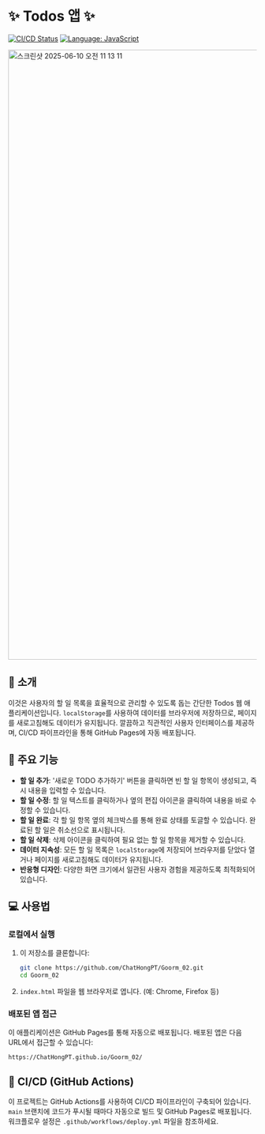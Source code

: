 # ✨ Todos 앱 ✨

[![CI/CD Status](https://github.com/ChatHongPT/Goorm_02/actions/workflows/deploy.yml/badge.svg)](https://github.com/ChatHongPT/Goorm_02/actions/workflows/deploy.yml)
[![Language: JavaScript](https://img.shields.io/badge/Language-JavaScript-F7DF1E.svg?style=flat&logo=javascript&logoColor=black)](https://developer.mozilla.org/en-US/docs/Web/JavaScript)

<img width="1235" alt="스크린샷 2025-06-10 오전 11 13 11" src="https://github.com/user-attachments/assets/af71d9b1-f17d-4e31-9613-ef3684d49744" />

## 📝 소개

이것은 사용자의 할 일 목록을 효율적으로 관리할 수 있도록 돕는 간단한 Todos 웹 애플리케이션입니다. `localStorage`를 사용하여 데이터를 브라우저에 저장하므로, 페이지를 새로고침해도 데이터가 유지됩니다. 깔끔하고 직관적인 사용자 인터페이스를 제공하며, CI/CD 파이프라인을 통해 GitHub Pages에 자동 배포됩니다.

## 🚀 주요 기능

- **할 일 추가**: '새로운 TODO 추가하기' 버튼을 클릭하면 빈 할 일 항목이 생성되고, 즉시 내용을 입력할 수 있습니다.
- **할 일 수정**: 할 일 텍스트를 클릭하거나 옆의 편집 아이콘을 클릭하여 내용을 바로 수정할 수 있습니다.
- **할 일 완료**: 각 할 일 항목 옆의 체크박스를 통해 완료 상태를 토글할 수 있습니다. 완료된 할 일은 취소선으로 표시됩니다.
- **할 일 삭제**: 삭제 아이콘을 클릭하여 필요 없는 할 일 항목을 제거할 수 있습니다.
- **데이터 지속성**: 모든 할 일 목록은 `localStorage`에 저장되어 브라우저를 닫았다 열거나 페이지를 새로고침해도 데이터가 유지됩니다.
- **반응형 디자인**: 다양한 화면 크기에서 일관된 사용자 경험을 제공하도록 최적화되어 있습니다.

## 💻 사용법

### 로컬에서 실행

1.  이 저장소를 클론합니다:
    ```bash
    git clone https://github.com/ChatHongPT/Goorm_02.git
    cd Goorm_02
    ```
2.  `index.html` 파일을 웹 브라우저로 엽니다. (예: Chrome, Firefox 등)

### 배포된 앱 접근

이 애플리케이션은 GitHub Pages를 통해 자동으로 배포됩니다. 배포된 앱은 다음 URL에서 접근할 수 있습니다:

`https://ChatHongPT.github.io/Goorm_02/`

## 🔧 CI/CD (GitHub Actions)

이 프로젝트는 GitHub Actions를 사용하여 CI/CD 파이프라인이 구축되어 있습니다. `main` 브랜치에 코드가 푸시될 때마다 자동으로 빌드 및 GitHub Pages로 배포됩니다. 워크플로우 설정은 `.github/workflows/deploy.yml` 파일을 참조하세요.
